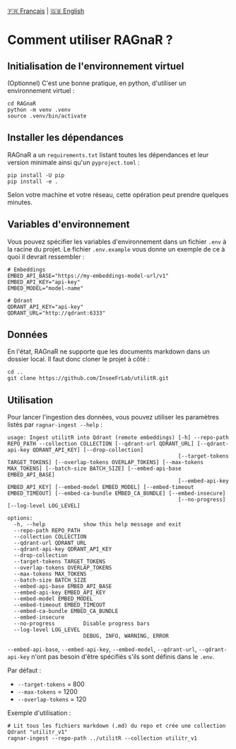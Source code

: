 [🇫🇷 Français](README.fr.md) | [🇬🇧 English](README.md)

# Comment utiliser RAGnaR ?

## Initialisation de l'environnement virtuel

(Optionnel) C'est une bonne pratique, en python, d'utiliser un environnement virtuel :

```shell
cd RAGnaR
python -m venv .venv
source .venv/bin/activate
```

## Installer les dépendances

RAGnaR a un `requirements.txt` listant toutes les dépendances et leur version minimale ainsi qu'un `pyproject.toml` :

```shell
pip install -U pip
pip install -e .
```

Selon votre machine et votre réseau, cette opération peut prendre quelques minutes.

## Variables d'environnement

Vous pouvez spécifier les variables d'environnement dans un fichier `.env` à la racine du projet.
Le fichier `.env.example` vous donne un exemple de ce à quoi il devrait ressembler :

```
# Embeddings
EMBED_API_BASE="https://my-embeddings-model-url/v1"
EMBED_API_KEY="api-key"
EMBED_MODEL="model-name"

# Qdrant
QDRANT_API_KEY="api-key"
QDRANT_URL="http://qdrant:6333"
```

## Données

En l'état, RAGnaR ne supporte que les documents markdown dans un dossier local. Il faut donc cloner le projet à côté :

```shell
cd ..
git clone https://github.com/InseeFrLab/utilitR.git
```

## Utilisation

Pour lancer l'ingestion des données, vous pouvez utiliser les paramètres listés par `ragnar-ingest --help` :

```
usage: Ingest utilitR into Qdrant (remote embeddings) [-h] --repo-path REPO_PATH --collection COLLECTION [--qdrant-url QDRANT_URL] [--qdrant-api-key QDRANT_API_KEY] [--drop-collection]
                                                      [--target-tokens TARGET_TOKENS] [--overlap-tokens OVERLAP_TOKENS] [--max-tokens MAX_TOKENS] [--batch-size BATCH_SIZE] [--embed-api-base EMBED_API_BASE]
                                                      [--embed-api-key EMBED_API_KEY] [--embed-model EMBED_MODEL] [--embed-timeout EMBED_TIMEOUT] [--embed-ca-bundle EMBED_CA_BUNDLE] [--embed-insecure]
                                                      [--no-progress] [--log-level LOG_LEVEL]

options:
  -h, --help            show this help message and exit
  --repo-path REPO_PATH
  --collection COLLECTION
  --qdrant-url QDRANT_URL
  --qdrant-api-key QDRANT_API_KEY
  --drop-collection
  --target-tokens TARGET_TOKENS
  --overlap-tokens OVERLAP_TOKENS
  --max-tokens MAX_TOKENS
  --batch-size BATCH_SIZE
  --embed-api-base EMBED_API_BASE
  --embed-api-key EMBED_API_KEY
  --embed-model EMBED_MODEL
  --embed-timeout EMBED_TIMEOUT
  --embed-ca-bundle EMBED_CA_BUNDLE
  --embed-insecure
  --no-progress         Disable progress bars
  --log-level LOG_LEVEL
                        DEBUG, INFO, WARNING, ERROR
```

`--embed-api-base`, `--embed-api-key`, `--embed-model`, `--qdrant-url`, `--qdrant-api-key` n'ont pas besoin d'être spécifiés s'ils sont définis dans le `.env`.

Par défaut :
* `--target-tokens` = 800
* `--max-tokens` = 1200
* `--overlap-tokens` = 120

Exemple d'utilisation :
```shell
# Lit tous les fichiers markdown (.md) du repo et crée une collection Qdrant "utilitr_v1"
ragnar-ingest --repo-path ../utilitR --collection utilitr_v1
```

